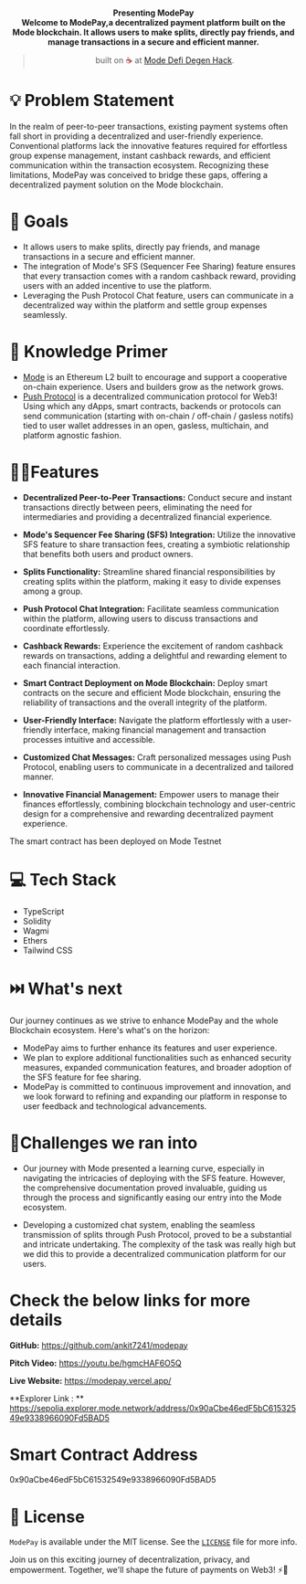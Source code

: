 <br>
<p align="center">
<b>Presenting ModePay
<br>
Welcome to ModePay,a decentralized payment platform built on the Mode blockchain. It allows users to make splits, directly pay friends, and manage transactions in a secure and efficient manner. 
</b>
</p>
<blockquote align="center">built on <span style="color: #8b0000;">☕</span> at <a href="https://mode-defi-degen-hack.devpost.com//">Mode Defi Degen Hack</a>.</blockquote>

# 💡  Problem Statement

In the realm of peer-to-peer transactions, existing payment systems often fall short in providing a decentralized and user-friendly experience. Conventional platforms lack the innovative features required for effortless group expense management, instant cashback rewards, and efficient communication within the transaction ecosystem. Recognizing these limitations, ModePay was conceived to bridge these gaps, offering a decentralized payment solution on the Mode blockchain.

# 💪 Goals

- It allows users to make splits, directly pay friends, and manage transactions in a secure and efficient manner.
- The integration of Mode's SFS (Sequencer Fee Sharing) feature ensures that every transaction comes with a random cashback reward, providing users with an added incentive to use the platform.
- Leveraging the Push Protocol Chat feature, users can communicate in a decentralized way within the platform and settle group expenses seamlessly. 

# 🧠 Knowledge Primer

- [Mode](https://docs.mode.network/) is an Ethereum L2 built to encourage and support a cooperative on-chain experience. Users and builders grow as the network grows.
- [Push Protocol](https://push.org/) is a decentralized communication protocol for Web3! Using which any dApps, smart contracts, backends or protocols can send communication (starting with on-chain / off-chain / gasless notifs) tied to user wallet addresses in an open, gasless, multichain, and platform agnostic fashion.


# 🧑‍💻Features

- **Decentralized Peer-to-Peer Transactions:** Conduct secure and instant transactions directly between peers, eliminating the need for intermediaries and providing a decentralized financial experience.

- **Mode's Sequencer Fee Sharing (SFS) Integration:** Utilize the innovative SFS feature to share transaction fees, creating a symbiotic relationship that benefits both users and product owners.

- **Splits Functionality:** Streamline shared financial responsibilities by creating splits within the platform, making it easy to divide expenses among a group.

- **Push Protocol Chat Integration:** Facilitate seamless communication within the platform, allowing users to discuss transactions and coordinate effortlessly.

- **Cashback Rewards:** Experience the excitement of random cashback rewards on transactions, adding a delightful and rewarding element to each financial interaction.

- **Smart Contract Deployment on Mode Blockchain:** Deploy smart contracts on the secure and efficient Mode blockchain, ensuring the reliability of transactions and the overall integrity of the platform.

- **User-Friendly Interface:** Navigate the platform effortlessly with a user-friendly interface, making financial management and transaction processes intuitive and accessible.

- **Customized Chat Messages:** Craft personalized messages using Push Protocol, enabling users to communicate in a decentralized and tailored manner.

- **Innovative Financial Management:** Empower users to manage their finances effortlessly, combining blockchain technology and user-centric design for a comprehensive and rewarding decentralized payment experience.

The smart contract has been deployed on Mode Testnet


# 💻 Tech Stack

- TypeScript
- Solidity
- Wagmi
- Ethers
- Tailwind CSS  

# ⏭️ What's next

Our journey continues as we strive to enhance ModePay and the whole Blockchain ecosystem. Here's what's on the horizon:
- ModePay aims to further enhance its features and user experience. 
- We plan to explore additional functionalities such as enhanced security measures, expanded communication features, and broader adoption of the SFS feature for fee sharing.
- ModePay is committed to continuous improvement and innovation, and we look forward to refining and expanding our platform in response to user feedback and technological advancements.

# 🐛Challenges we ran into

- Our journey with Mode presented a learning curve, especially in navigating the intricacies of deploying with the SFS feature. However, the comprehensive documentation proved invaluable, guiding us through the process and significantly easing our entry into the Mode ecosystem.

- Developing a customized chat system, enabling the seamless transmission of splits through Push Protocol, proved to be a substantial and intricate undertaking. The complexity of the task was really high but we did this to provide a decentralized communication platform for our users.

# Check the below links for more details

**GitHub:**
https://github.com/ankit7241/modepay

**Pitch Video:**
https://youtu.be/hgmcHAF6O5Q

**Live Website:**
https://modepay.vercel.app/

**Explorer Link : **
https://sepolia.explorer.mode.network/address/0x90aCbe46edF5bC61532549e9338966090Fd5BAD5



# Smart Contract Address 

0x90aCbe46edF5bC61532549e9338966090Fd5BAD5


# 📜 License

`ModePay` is available under the MIT license. See the [`LICENSE`](https://opensource.org/license/mit/) file for more info.

Join us on this exciting journey of decentralization, privacy, and empowerment. Together, we'll shape the future of payments on Web3! ⚡🚀
